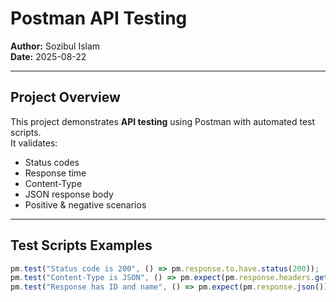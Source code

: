 # Postman API Testing

**Author:** Sozibul Islam  
**Date:** 2025-08-22  

-------------------

## Project Overview
This project demonstrates **API testing** using Postman with automated test scripts.  
It validates:
- Status codes  
- Response time  
- Content-Type  
- JSON response body  
- Positive & negative scenarios  

------------------------------------

## Test Scripts Examples
```javascript 
pm.test("Status code is 200", () => pm.response.to.have.status(200));
pm.test("Content-Type is JSON", () => pm.expect(pm.response.headers.get("Content-Type")).to.match(/application\/json/));
pm.test("Response has ID and name", () => pm.expect(pm.response.json()).to.include.keys("id", "name"));

